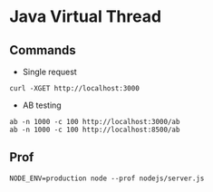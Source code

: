 # Java Virtual Thread



## Commands

- Single request
```
curl -XGET http://localhost:3000
```
- AB testing

```
ab -n 1000 -c 100 http://localhost:3000/ab
ab -n 1000 -c 100 http://localhost:8500/ab
```

## Prof

```
NODE_ENV=production node --prof nodejs/server.js
```